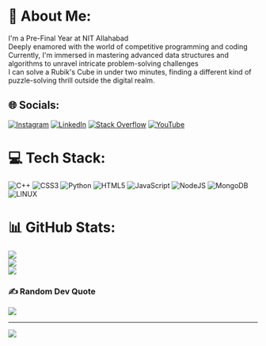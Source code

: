 # 💫 About Me:
I'm a Pre-Final Year at NIT Allahabad<br>Deeply enamored with the world of competitive programming and coding<br>Currently, I'm immersed in mastering advanced data structures and algorithms to unravel intricate problem-solving challenges<br>I can solve a Rubik's Cube in under two minutes, finding a different kind of puzzle-solving thrill outside the digital realm.


## 🌐 Socials:
[![Instagram](https://img.shields.io/badge/Instagram-%23E4405F.svg?logo=Instagram&logoColor=white)](https://instagram.com/_aman_goyal18) [![LinkedIn](https://img.shields.io/badge/LinkedIn-%230077B5.svg?logo=linkedin&logoColor=white)](https://www.linkedin.com/in/Aman--Goyal) [![Stack Overflow](https://img.shields.io/badge/-Stackoverflow-FE7A16?logo=stack-overflow&logoColor=white)](https://stackoverflow.com/users/20099588) [![YouTube](https://img.shields.io/badge/YouTube-%23FF0000.svg?logo=YouTube&logoColor=white)](https://www.youtube.com/@MaDDy_1805) 

# 💻 Tech Stack:
![C++](https://img.shields.io/badge/c++-%2300599C.svg?style=for-the-badge&logo=c%2B%2B&logoColor=white) ![CSS3](https://img.shields.io/badge/css3-%231572B6.svg?style=for-the-badge&logo=css3&logoColor=white) ![Python](https://img.shields.io/badge/python-3670A0?style=for-the-badge&logo=python&logoColor=ffdd54) ![HTML5](https://img.shields.io/badge/html5-%23E34F26.svg?style=for-the-badge&logo=html5&logoColor=white) ![JavaScript](https://img.shields.io/badge/javascript-%23323330.svg?style=for-the-badge&logo=javascript&logoColor=%23F7DF1E) ![NodeJS](https://img.shields.io/badge/node.js-6DA55F?style=for-the-badge&logo=node.js&logoColor=white) ![MongoDB](https://img.shields.io/badge/MongoDB-%234ea94b.svg?style=for-the-badge&logo=mongodb&logoColor=white)  ![LINUX](https://img.shields.io/badge/Linux-FCC624?style=for-the-badge&logo=linux&logoColor=black)
# 📊 GitHub Stats:
![](https://github-readme-stats.vercel.app/api?username=amangoyal018&theme=radical&hide_border=false&include_all_commits=true&count_private=false)<br/>
![](https://github-readme-streak-stats.herokuapp.com/?user=amangoyal018&theme=radical&hide_border=false)<br/>
![](https://github-readme-stats.vercel.app/api/top-langs/?username=amangoyal018&theme=radical&hide_border=false&include_all_commits=true&count_private=false&layout=compact)


### ✍️ Random Dev Quote
![](https://quotes-github-readme.vercel.app/api?type=horizontal&theme=radical)



---
[![](https://visitcount.itsvg.in/api?id=amangoyal018&icon=5&color=0)](https://visitcount.itsvg.in)

<!-- Proudly created with GPRM ( https://gprm.itsvg.in ) -->
<!---
amangoyal018/amangoyal018 is a ✨ special ✨ repository because its `README.md` (this file) appears on your GitHub profile.
You can click the Preview link to take a look at your changes.
--->
